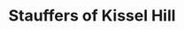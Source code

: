 ---
title: "Stauffers of Kissel Hill"
url: /hummelstown/stauffers-of-kissel-hill/
shop: garden centre
---